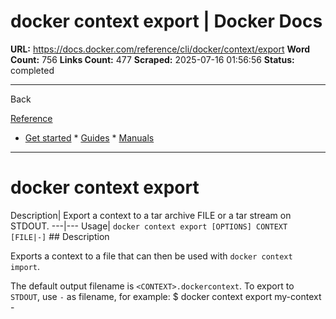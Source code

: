 # docker context export | Docker Docs

**URL:** https://docs.docker.com/reference/cli/docker/context/export
**Word Count:** 756
**Links Count:** 477
**Scraped:** 2025-07-16 01:56:56
**Status:** completed

---

Back

[Reference](https://docs.docker.com/reference/)

  * [Get started](https://docs.docker.com/get-started/)   * [Guides](https://docs.docker.com/guides/)   * [Manuals](https://docs.docker.com/manuals/)

* * *

# docker context export

Description| Export a context to a tar archive FILE or a tar stream on STDOUT.   ---|---   Usage| `docker context export [OPTIONS] CONTEXT [FILE|-]`      ## Description

Exports a context to a file that can then be used with `docker context import`.

The default output filename is `<CONTEXT>.dockercontext`. To export to `STDOUT`, use `-` as filename, for example:               $ docker context export my-context -